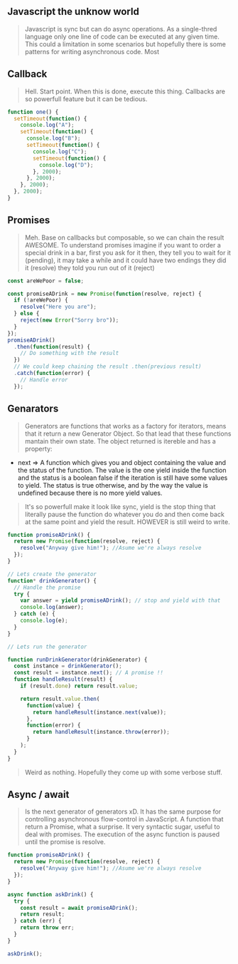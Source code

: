## Javascript the unknow world

> Javascript is sync but can do async operations. As a single-thred language only one line of code can be executed at any given time. This could a limitation in some scenarios but hopefully there is some patterns for writing asynchronous code. Most

## Callback

> Hell. Start point. When this is done, execute this thing. Callbacks are so powerfull feature but it can be tedious.

```javascript
function one() {
  setTimeout(function() {
    console.log("A");
    setTimeout(function() {
      console.log("B");
      setTimeout(function() {
        console.log("C");
        setTimeout(function() {
          console.log("D");
        }, 2000);
      }, 2000);
    }, 2000);
  }, 2000);
}
```

## Promises

> Meh. Base on callbacks but composable, so we can chain the result AWESOME. To understand promises imagine if you want to order a special drink in a bar, first you ask for it then, they tell you to wait for it (pending), it may take a while and it could have two endings they did it (resolve) they told you run out of it (reject)

```javascript
const areWePoor = false;

const promiseADrink = new Promise(function(resolve, reject) {
  if (!areWePoor) {
    resolve("Here you are");
  } else {
    reject(new Error("Sorry bro"));
  }
});
promiseADrink()
  .then(function(result) {
    // Do something with the result
  })
  // We could keep chaining the result .then(previous result)
  .catch(function(error) {
    // Handle error
  });
```

## Genarators

> Generators are functions that works as a factory for iterators, means that it return a new Generator Object. So that lead that these functions mantain their own state. The object returned is itereble and has a property:

* next => A function which gives you and object containing the value and the status of the function. The value is the one yield inside the function and the status is a boolean false if the iteration is still have some values to yield. The status is true otherwise, and by the way the value is undefined because there is no more yield values.

> It's so powerfull make it look like sync, yield is the stop thing that literally pause the function do whatever you do and then come back at the same point and yield the result. HOWEVER is still weird to write.

```javascript
function promiseADrink() {
  return new Promise(function(resolve, reject) {
    resolve("Anyway give him!"); //Asume we're always resolve
  });
}

// Lets create the generator
function* drinkGenerator() {
  // Handle the promise
  try {
    var answer = yield promiseADrink(); // stop and yield with that
    console.log(answer);
  } catch (e) {
    console.log(e);
  }
}

// Lets run the generator

function runDrinkGenerator(drinkGenerator) {
  const instance = drinkGenerator();
  const result = instance.next(); // A promise !!
  function handleResult(result) {
    if (result.done) return result.value;

    return result.value.then(
      function(value) {
        return handleResult(instance.next(value));
      },
      function(error) {
        return handleResult(instance.throw(error));
      }
    );
  }
}
```

> Weird as nothing. Hopefully they come up with some verbose stuff.

## Async / await

> Is the next generator of generators xD. It has the same purpose for controlling asynchronous flow-control in JavaScript. A function that return a Promise, what a surprise. It very syntactic sugar, useful to deal with promises. The execution of the async function is paused until the promise is resolve.

```javascript
function promiseADrink() {
  return new Promise(function(resolve, reject) {
    resolve("Anyway give him!"); //Asume we're always resolve
  });
}

async function askDrink() {
  try {
    const result = await promiseADrink();
    return result;
  } catch (err) {
    return throw err;
  }
}

askDrink();
```
